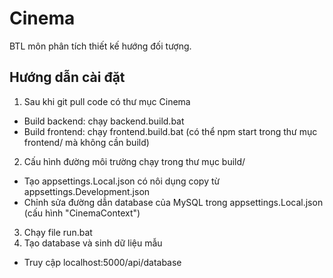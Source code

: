 # Cinema
BTL môn phân tích thiết kế hướng đối tượng.
## Hướng dẫn cài đặt
1. Sau khi git pull code có thư mục Cinema
- Build backend: chạy backend.build.bat
- Build frontend: chạy frontend.build.bat (có thể npm start trong thư mục frontend/ mà không cần build)
2. Cấu hình đường môi trường chạy trong thư mục build/
- Tạo appsettings.Local.json có nôi dụng copy từ appsettings.Development.json
- Chỉnh sửa đường dẫn database của MySQL trong appsettings.Local.json (cấu hình "CinemaContext")
3. Chạy file run.bat
4. Tạo database và sinh dữ liệu mẫu
- Truy cập localhost:5000/api/database
